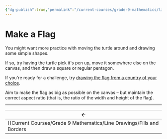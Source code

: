 ```yaml
---
{"dg-publish":true,"permalink":"/current-courses/grade-9-mathematics/line-drawings/make-a-flag/","dgHomeLink":false}
---
```


# Make a Flag

You might want more practice with moving the turtle around and drawing some simple shapes.

If so, try having the turtle pick it's pen up, move it somewhere else on the canvas, and then draw a square or regular pentagon.

If you're ready for a challenge, try [drawing the flag from a country of your choice](https://worldflags.net/all-flags).

Aim to make the flag as big as possible on the canvas – but maintain the correct aspect ratio (that is, the ratio of the width and height of the flag).

---

←|
-|
[[Current Courses/Grade 9 Mathematics/Line Drawings/Fills and Borders|Fills and Borders]]|